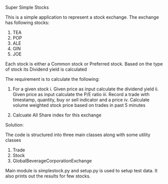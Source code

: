 Super Simple Stocks

This is a simple application to represent a stock exchange. The exchange has following stocks:

1. TEA
2. POP
3. ALE
4. GIN
5. JOE

Each stock is either a Common stock or Preferred stock. Based on the type of stock its Dividend yield is calculated

The requirement is to calculate the following:

1. For a given stock
    i. Given price as input calculate the dividend yield
    ii. Given price as input calculate the P/E ratio
    iii. Record a trade with timestamp, quantity, buy or sell indicator and a price
    iv. Calculate volume weighted stock price based on trades in past 5 minutes

2. Calcuate All Share index for this exchange

Solution:

The code is structured into three main classes along with some utility classes
1. Trade
2. Stock
3. GlobalBeverageCorporationExchange

Main module is simplestock.py and setup.py is used to setup test data. It also prints out the results for few stocks.